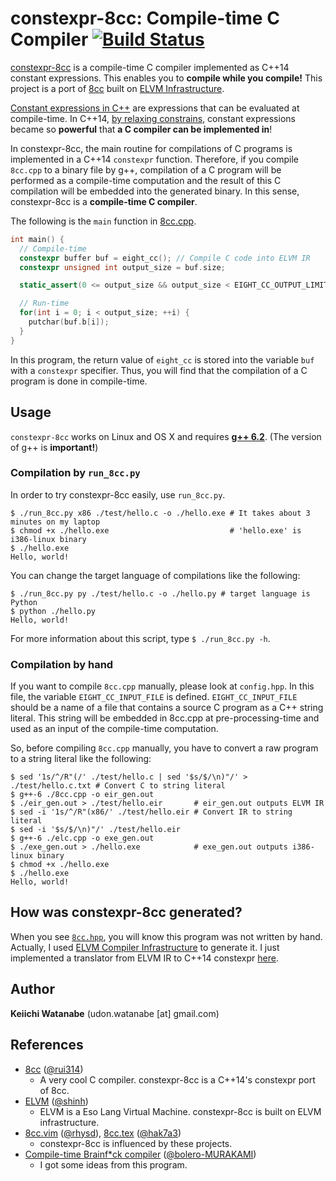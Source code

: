 # constexpr-8cc: Compile-time C Compiler [![Build Status](https://travis-ci.org/kw-udon/constexpr-8cc.svg?branch=master)](https://travis-ci.org/kw-udon/constexpr-8cc)

[constexpr-8cc](https://github.com/kw-udon/constexpr-8cc) is a compile-time C compiler implemented as C++14 constant expressions.
This enables you to **compile while you compile!**
This project is a port of [8cc](https://github.com/rui314/8cc) built on [ELVM Infrastructure](https://github.com/shinh/elvm).

[Constant expressions in C++](http://en.cppreference.com/w/cpp/language/constant_expression) are expressions that can be evaluated at compile-time.
In C++14, [by relaxing constrains](https://isocpp.org/files/papers/N3652.html), constant expressions became so **powerful** that **a C compiler can be implemented in**!

In constexpr-8cc, the main routine for compilations of C programs is implemented in a C++14 `constexpr` function.
Therefore, if you compile `8cc.cpp` to a binary file by g++, compilation of a C program will be performed as a compile-time computation and the result of this C compilation will be embedded into the generated binary.
In this sense, constexpr-8cc is a **compile-time C compiler**.

The following is the `main` function in [8cc.cpp](https://github.com/kw-udon/constexpr-8cc/blob/master/8cc.cpp).
```c++
int main() {
  // Compile-time
  constexpr buffer buf = eight_cc(); // Compile C code into ELVM IR
  constexpr unsigned int output_size = buf.size;

  static_assert(0 <= output_size && output_size < EIGHT_CC_OUTPUT_LIMIT, "8cc: Error");

  // Run-time
  for(int i = 0; i < output_size; ++i) {
    putchar(buf.b[i]);
  }
}
```
In this program, the return value of `eight_cc` is stored into the variable `buf` with a `constexpr` specifier.
Thus, you will find that the compilation of a C program is done in compile-time.

## Usage

`constexpr-8cc` works on Linux and OS X and requires [**g++ 6.2**](https://gcc.gnu.org/gcc-6/).
(The version of g++ is **important!**)

### Compilation by `run_8cc.py`
In order to try constexpr-8cc easily, use `run_8cc.py`.
```shell
$ ./run_8cc.py x86 ./test/hello.c -o ./hello.exe # It takes about 3 minutes on my laptop
$ chmod +x ./hello.exe                           # 'hello.exe' is i386-linux binary
$ ./hello.exe
Hello, world!
```
You can change the target language of compilations like the following:
```shell
$ ./run_8cc.py py ./test/hello.c -o ./hello.py # target language is Python
$ python ./hello.py
Hello, world!
```
For more information about this script, type `$ ./run_8cc.py -h`.

### Compilation by hand
If you want to compile `8cc.cpp` manually, please look at `config.hpp`.
In this file, the variable `EIGHT_CC_INPUT_FILE` is defined.
`EIGHT_CC_INPUT_FILE` should be a name of a file that contains a source C program as a C++ string literal.
This string will be embedded in 8cc.cpp at pre-processing-time and used as an input of the compile-time computation.

So, before compiling `8cc.cpp` manually, you have to convert a raw program to a string literal like the following:
```shell
$ sed '1s/^/R"(/' ./test/hello.c | sed '$s/$/\n)"/' > ./test/hello.c.txt # Convert C to string literal
$ g++-6 ./8cc.cpp -o eir_gen.out
$ ./eir_gen.out > ./test/hello.eir       # eir_gen.out outputs ELVM IR
$ sed -i '1s/^/R"(x86/' ./test/hello.eir # Convert IR to string literal
$ sed -i '$s/$/\n)"/' ./test/hello.eir
$ g++-6 ./elc.cpp -o exe_gen.out
$ ./exe_gen.out > ./hello.exe            # exe_gen.out outputs i386-linux binary
$ chmod +x ./hello.exe
$ ./hello.exe
Hello, world!
```
## How was constexpr-8cc generated?
When you see [`8cc.hpp`](https://github.com/kw-udon/constexpr-8cc/blob/master/8cc.hpp), you will know this program was not written by hand.
Actually, I used [ELVM Compiler Infrastructure](https://github.com/shinh/elvm) to generate it.
I just implemented a translator from ELVM IR to C++14 constexpr [here](https://github.com/shinh/elvm/pull/15).

## Author
**Keiichi Watanabe** (udon.watanabe [at] gmail.com)

## References
* [8cc](https://github.com/rui314/8cc) ([@rui314](https://github.com/rui314))
  - A very cool C compiler. constexpr-8cc is a C++14's constexpr port of 8cc.
* [ELVM](https://github.com/shinh/elvm) ([@shinh](https://github.com/shinh))
  - ELVM is a Eso Lang Virtual Machine. constexpr-8cc is built on ELVM infrastructure.
* [8cc.vim](https://github.com/rhysd/8cc.vim) ([@rhysd](https://github.com/rhysd)), [8cc.tex](https://github.com/hak7a3/8cc.tex) ([@hak7a3](https://github.com/hak7a3))
  - constexpr-8cc is influenced by these projects.
* [Compile-time Brainf\*ck compiler](https://github.com/bolero-MURAKAMI/Sprout/blob/master/example/brainfuck/x86_compile.cpp) ([@bolero-MURAKAMI](https://github.com/bolero-MURAKAMI))
  - I got some ideas from this program.
